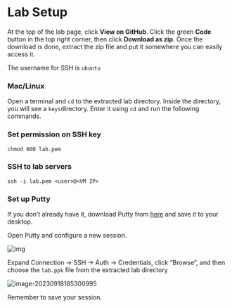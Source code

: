 # Lab Setup 
At the top of the lab page, click **View on GitHub**. Click the green **Code** button in the top right corner, then click **Download as zip**. Once the download is done, extract the zip file and put it somewhere you can easily access it.

The username for SSH is 
`ubuntu`

### Mac/Linux


Open a terminal and `cd` to the extracted lab directory. Inside the directory, you will see a `keys`directory. Enter it using `cd` and run the following commands.

### Set permission on SSH key

```
chmod 600 lab.pem
```

### SSH to lab servers

```
ssh -i lab.pem <user>@<VM IP> 
```

### Set up Putty

If you don’t already have it, download Putty from [here](https://the.earth.li/~sgtatham/putty/latest/w64/putty.exe) and save it to your desktop.

Open Putty and configure a new session.

![img](https://jruels.github.io/openshift-admin/labs/openshift-deploy/images/putty-session.png)

Expand Connection -> SSH -> Auth -> Credentials, click “Browse”, and then choose the `lab.ppk` file from the extracted lab directory

![image-20230918185300995](https://jruels.github.io/openshift-admin/labs/openshift-deploy/images/putty-auth.png)

Remember to save your session.
